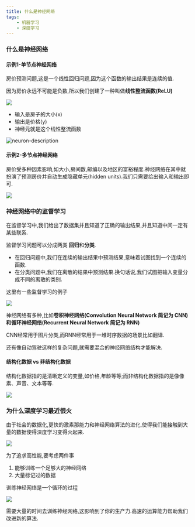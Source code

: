 ```yaml
---
title: 什么是神经网络
tags:
    - 机器学习
    - 深度学习
---
```




### 什么是神经网络

#### 示例1-单节点神经网络

房价预测问题,这是一个线性回归问题,因为这个函数的输出结果是连续的值.

因为房价永远不可能是负数,所以我们创建了一种叫做**线性整流函数(ReLU)**

![](http://rayzhao98.top/img/house-price-prediction.png)

<!-- more -->
- 输入是房子的大小(x)
- 输出是价格(y)
- 神经元就是这个线性整流函数

![neuron-description](http://rayzhao98.top/img/neuron-description.png)

#### 示例2-多节点神经网络

房价受多种因素影响,如大小,房间数,邮编以及地区的富裕程度.神经网络在其中就扮演了预测房价并自动生成隐藏单元(hidden units).我们只需要给出输入和输出即可.

![](http://rayzhao98.top/img/multiple-house-price-prediction.png)

### 神经网络中的监督学习

在监督学习中,我们给出了数据集并且知道了正确的输出结果,并且知道中间一定有某些联系.

监督学习问题可以分成两类 **回归**和**分类**.

- 在回归问题中,我们在连续的输出结果中预测结果,意味着试图找到一个连续的函数.
- 在分类问题中,我们在离散的结果中预测结果.换句话说,我们试图把输入变量分成不同的离散的类别.

这里有一些监督学习的例子

![](http://rayzhao98.top/img/examples-for-supervised-learning.png)

神经网络有多种,比如**卷积神经网络(Convolution Neural Network 简记为 CNN)**和**循环神经网络(Recurrent Neural Network 简记为 RNN)**

CNN经常用于图片分类,而RNN经常用于一堆时序数据的场景比如翻译.

还有像自动驾驶这样的复杂问题,就需要混合的神经网络结构才能解决.

#### 结构化数据 vs 非结构化数据

结构化数据指的是清晰定义的变量,如价格,年龄等等;而非结构化数据指的是像像素、声音、文本等等.

![](http://rayzhao98.top/img/structure-and-unstructured-data.png)

### 为什么深度学习最近很火

由于社会的数据化,更快的激素那能力和神经网络算法的进化,使得我们能接触到大量的数据使得深度学习变得火起来.

![](http://rayzhao98.top/img/scale-drives-deep-learning-progress.png)

为了追求高性能,要考虑两件事

1. 能够训练一个足够大的神经网络
2. 大量标记过的数据

训练神经网络是一个循环的过程

![](http://rayzhao98.top/img/interative-process-of-nn.png)

需要大量的时间去训练神经网络,这影响到了你的生产力.高速的运算能力帮助我们改进新的算法.
